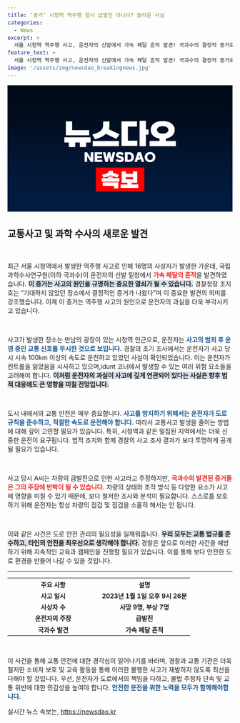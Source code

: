 ```yaml
---
title: ‘증거’ 시청역 역주행 참사 급발진 아니다? 놀라운 사실
categories:
  - News
excerpt: >
  서울 시청역 역주행 사고, 운전자의 신발에서 가속 페달 흔적 발견! 국과수의 결정적 증거로 운전자의 과실이 유력해졌다. 급발진 주장은 과연 믿을 수 있을까? 경찰도 긴장하는 상황!
feature_text: >
  서울 시청역 역주행 사고, 운전자의 신발에서 가속 페달 흔적 발견! 국과수의 결정적 증거로 운전자의 과실이 유력해졌다. 급발진 주장은 과연 믿을 수 있을까? 경찰도 긴장하는 상황!
image: '/assets/img/newsdao_breakingnews.jpg'
---
```


<p><img src="/assets/img/newsdao_breakingnews.jpg" alt="pcversion 속보" /></p>

<h2 data-ke-size="size26">교통사고 및 과학 수사의 새로운 발견</h2>

<p data-ke-size="size16">&nbsp;</p>

<p>최근 서울 시청역에서 발생한 역주행 사고로 인해 16명의 사상자가 발생한 가운데, 국립과학수사연구원(이하 국과수)이 운전자의 신발 밑창에서 <b><span style="color: #ee2323;">가속 페달의 흔적</span></b>을 발견하였습니다. <b><span style="background-color: #21538527;">이 증거는 사고의 원인을 규명하는 중요한 열쇠가 될 수 있습니다.</span></b> 경찰청장 조지호는 “기대하지 않았던 장소에서 결정적인 증거가 나왔다”며 이 중요한 발견의 의미를 강조했습니다. 이제 이 증거는 역주행 사고의 원인으로 운전자의 과실을 더욱 부각시키고 있습니다.</p></p>

<p data-ke-size="size16">&nbsp;</p>

<p>사고가 발생한 장소는 만남의 광장이 있는 시청역 인근으로, 운전자는 <b><span style="color: #1a5490;">사고의 범죄 후 운영 중인 교통 신호를 무시한 것으로 보입니다.</span></b> 경찰의 초기 조사에서는 운전자가 사고 당시 시속 100km 이상의 속도로 운전하고 있었던 사실이 확인되었습니다. 이는 운전자가 컨트롤을 잃었음을 시사하고 있으며,idunt 코너에서 발생할 수 있는 여러 위험 요소들을 고려해야 합니다. <b><span style="background-color: #21538527;">이처럼 운전자의 과실이 사고에 깊게 연관되어 있다는 사실은 향후 법적 대응에도 큰 영향을 미칠 전망입니다.</span></b></p></p>

<p data-ke-size="size16">&nbsp;</p>

<p>도시 내에서의 교통 안전은 매우 중요합니다. <b><span style="color: #1a5490;">사고를 방지하기 위해서는 운전자가 도로 규칙을 준수하고, 적절한 속도로 운전해야 합니다.</span></b> 따라서 교통사고 발생을 줄이는 방법에 대해 깊이 고민할 필요가 있습니다. 특히, 시청역과 같은 밀집된 지역에서는 더욱 신중한 운전이 요구됩니다. 법적 조치와 함께 경찰의 사고 조사 결과가 보다 투명하게 공개될 필요가 있습니다.</p></p>

<p data-ke-size="size16">&nbsp;</p>

<p>사고 당시 A씨는 차량의 급발진으로 인한 사고라고 주장하지만, <b><span style="color: #ee2323;">국과수의 발견된 증거들은 그의 주장에 반박이 될 수 있습니다.</span></b> 차량의 상태와 조작 방식 등 다양한 요소가 사고에 영향을 미칠 수 있기 때문에, 보다 철저한 조사와 분석이 필요합니다. 스스로를 보호하기 위해 운전자는 항상 차량의 점검 및 점검을 소홀히 해서는 안 됩니다.</p></p>

<p data-ke-size="size16">&nbsp;</p>

<p>이와 같은 사건은 도로 안전 관리의 필요성을 일깨워줍니다. <b><span style="background-color: #21538527;">우리 모두는 교통 법규를 준수하고, 타인의 안전을 최우선으로 생각해야 합니다.</span></b> 경찰은 앞으로 이러한 사건을 예방하기 위해 지속적인 교육과 캠페인을 진행할 필요가 있습니다. 이를 통해 보다 안전한 도로 환경을 만들어 나갈 수 있을 것입니다. </p>

<hr />

<table style="border-collapse:collapse; width:100%;">
    <tr>
        <th style="text-align: center; width: 50%;"><b>주요 사항</b></th>
        <th style="text-align: center; width: 50%;"><b>설명</b></th>
    </tr>
    <tr>
        <td style="text-align: center; height: 17px;"><b>사고 일시</b></td>
        <td style="text-align: center; height: 17px;"><b>2023년 1월 1일 오후 9시 26분</b></td>
    </tr>
    <tr>
        <td style="text-align: center; height: 17px;"><b>사상자 수</b></td>
        <td style="text-align: center; height: 17px;"><b>사망 9명, 부상 7명</b></td>
    </tr>
    <tr>
        <td style="text-align: center; height: 17px;"><b>운전자의 주장</b></td>
        <td style="text-align: center; height: 17px;"><b>급발진</b></td>
    </tr>
    <tr>
        <td style="text-align: center; height: 17px;"><b>국과수 발견</b></td>
        <td style="text-align: center; height: 17px;"><b>가속 페달 흔적</b></td>
    </tr>
</table>

<p data-ke-size="size16">&nbsp;</p>

<p>이 사건을 통해 교통 안전에 대한 경각심이 일어나기를 바라며, 경찰과 교통 기관은 더욱 철저한 소비자 보호 및 교육 활동을 통해 이러한 불행한 사고가 재발하지 않도록 최선을 다해야 할 것입니다. 우선, 운전자가 도로에서의 책임을 다하고, 불법 주정차 단속 및 교통 위반에 대한 민감성을 높여야 합니다. <b><span style="color: #1a5490;">안전한 운전을 위한 노력을 모두가 함께해야합니다.</span></b></p>
실시간 뉴스 속보는, <a href="https://newsdao.kr" rel="dofollow">https://newsdao.kr</a>


